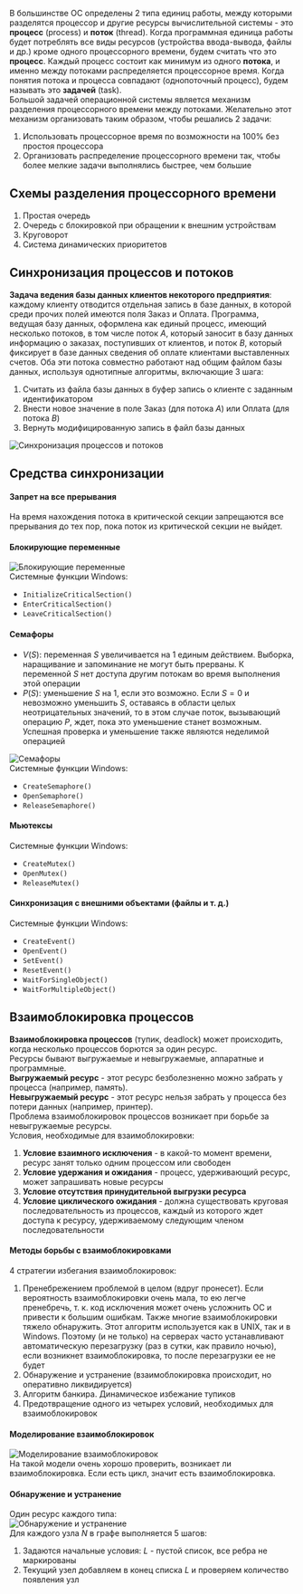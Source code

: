 В большинстве ОС определены 2 типа единиц работы, между которыми разделятся процессор и другие ресурсы вычислительной системы - это **процесс** (process) и **поток** (thread). Когда программная единица работы будет потреблять все виды ресурсов (устройства ввода-вывода, файлы и др.) кроме одного процессорного времени, будем считать что это **процесс**. Каждый процесс состоит как минимум из одного **потока**, и именно между потоками распределяется процессорное время. Когда понятия потока и процесса совпадают (однопоточный процесс), будем называть это **задачей** (task).  
Большой задачей операционной системы является механизм разделения процессорного времени между потоками. Желательно этот механизм организовать таким образом, чтобы решались 2 задачи: 
1. Использовать процессорное время по возможности на 100% без простоя процессора
2. Организовать распределение процессорного времени так, чтобы более мелкие задачи выполнялись быстрее, чем большие
## Схемы разделения процессорного времени
1. Простая очередь
2. Очередь с блокировкой при обращении к внешним устройствам
3. Круговорот
4. Система динамических приоритетов
## Синхронизация процессов и потоков
**Задача ведения базы данных клиентов некоторого предприятия**: каждому клиенту отводится отдельная запись в базе данных, в которой среди прочих полей имеются поля Заказ и Оплата. Программа, ведущая базу данных, оформлена как единый процесс, имеющий несколько потоков, в том числе поток $A$, который заносит в базу данных информацию о заказах, поступивших от клиентов, и поток $B$, который фиксирует в базе данных сведения об оплате клиентами выставленных счетов. Оба эти потока совместно работают над общим файлом базы данных, используя однотипные алгоритмы, включающие 3 шага:
1. Считать из файла базы данных в буфер запись о клиенте с заданным идентификатором
2. Внести новое значение в поле Заказ (для потока $A$) или Оплата (для потока $B$)
3. Вернуть модифицированную запись в файл базы данных
  
![Синхронизация процессов и потоков](../Pictures/05_01.%20Синхронизация%20процессов%20и%20потоков.png)  
## Средства синхронизации
#### Запрет на все прерывания
На время нахождения потока в критической секции запрещаются все прерывания до тех пор, пока поток из критической секции не выйдет.
#### Блокирующие переменные
![Блокирующие переменные](../Pictures/05_02.%20Блокирующие%20переменные.png)  
Системные функции Windows:
- `InitializeCriticalSection()`
- `EnterCriticalSection()`
- `LeaveCriticalSection()`
#### Семафоры
- $V(S)$: переменная $S$ увеличивается на 1 единым действием. Выборка, наращивание и запоминание не могут быть прерваны. К переменной $S$ нет доступа другим потокам во время выполнения этой операции
- $P(S)$: уменьшение $S$ на 1, если это возможно. Если $S=0$ и невозможно уменьшить $S$, оставаясь в области целых неотрицательных значений, то в этом случае поток, вызывающий операцию $P$, ждет, пока это уменьшение станет возможным. Успешная проверка и уменьшение также являются неделимой операцией
  
![Семафоры](../Pictures/05_03.%20Семафоры.png)  
Системные функции Windows:
- `CreateSemaphore()`
- `OpenSemaphore()`
- `ReleaseSemaphore()`
#### Мьютексы
Системные функции Windows:
- `CreateMutex()`
- `OpenMutex()`
- `ReleaseMutex()`
#### Синхронизация с внешними объектами (файлы и т. д.)
Системные функции Windows:
- `CreateEvent()`
- `OpenEvent()`
- `SetEvent()`
- `ResetEvent()`
- `WaitForSingleObject()`
- `WaitForMultipleObject()`
## Взаимоблокировка процессов
**Взаимоблокировка процессов** (тупик, deadlock) может происходить, когда несколько процессов борются за один ресурс.  
Ресурсы бывают выгружаемые и невыгружаемые, аппаратные и программные.  
**Выгружаемый ресурс** - этот ресурс безболезненно можно забрать у процесса (например, память).  
**Невыгружаемый ресурс** - этот ресурс нельзя забрать у процесса без потери данных (например, принтер).  
Проблема взаимоблокировок процессов возникает при борьбе за невыгружаемые ресурсы.  
Условия, необходимые для взаимоблокировки:
1. **Условие взаимного исключения** - в какой-то момент времени, ресурс занят только одним процессом или свободен
2. **Условие удержания и ожидания** - процесс, удерживающий ресурс, может запрашивать новые ресурсы
3. **Условие отсутствия принудительной выгрузки ресурса**
4. **Условие циклического ожидания** - должна существовать круговая последовательность из процессов, каждый из которого ждет доступа к ресурсу, удерживаемому следующим членом последовательности
#### Методы борьбы с взаимоблокировками
4 стратегии избегания взаимоблокировок:
1. Пренебрежением проблемой в целом (вдруг пронесет). Если вероятность взаимоблокировки очень мала, то ею легче пренебречь, т. к. код исключения может очень усложнить ОС и привести к большим ошибкам. Также многие взаимоблокировки тяжело обнаружить. Этот алгоритм используется как в UNIX, так и в Windows. Поэтому (и не только) на серверах часто устанавливают автоматическую перезагрузку (раз в сутки, как правило ночью), если возникнет взаимоблокировка, то после перезагрузки ее не будет
2. Обнаружение и устранение (взаимоблокировка происходит, но оперативно ликвидируется)
3. Алгоритм банкира. Динамическое избежание тупиков
4. Предотвращение одного из четырех условий, необходимых для взаимоблокировок
#### Моделирование взаимоблокировок
![Моделирование взаимоблокировок](../Pictures/05_04.%20Моделирование%20взаимоблокировок.png)  
На такой модели очень хорошо проверить, возникает ли взаимоблокировка. Если есть цикл, значит есть взаимоблокировка.  
#### Обнаружение и устранение 
Один ресурс каждого типа:  
![Обнаружение и устранение](../Pictures/05_05.%20Обнаружение%20и%20устранение.png)  
Для каждого узла $N$ в графе выполняется 5 шагов:
1. Задаются начальные условия: $L$ - пустой список, все ребра не маркированы
2. Текущий узел добавляем в конец списка $L$ и проверяем количество появления узл